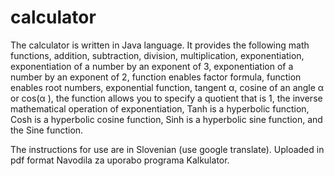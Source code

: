 # calculator
The calculator is written in Java language. It provides the following math functions, addition, subtraction, division, multiplication, exponentiation, exponentiation of a number by an exponent of 3, exponentiation of a number by an exponent of 2, function enables factor formula, function enables root numbers, exponential function, tangent α, cosine of an angle α or cos(α ), the function allows you to specify a quotient that is 1, the inverse mathematical operation of exponentiation, Tanh is a hyperbolic function, Cosh is a hyperbolic cosine function, Sinh is a hyperbolic sine function, and the Sine function.

The instructions for use are in Slovenian (use google translate). Uploaded in pdf format Navodila za uporabo programa Kalkulator.
